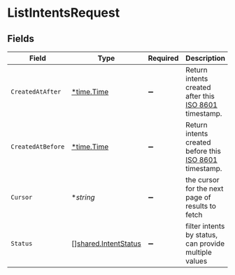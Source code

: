 # ListIntentsRequest


## Fields

| Field                                                                                            | Type                                                                                             | Required                                                                                         | Description                                                                                      | Example                                                                                          |
| ------------------------------------------------------------------------------------------------ | ------------------------------------------------------------------------------------------------ | ------------------------------------------------------------------------------------------------ | ------------------------------------------------------------------------------------------------ | ------------------------------------------------------------------------------------------------ |
| `CreatedAtAfter`                                                                                 | [*time.Time](https://pkg.go.dev/time#Time)                                                       | :heavy_minus_sign:                                                                               | Return intents created after this [ISO 8601](https://en.wikipedia.org/wiki/ISO_8601) timestamp.  |                                                                                                  |
| `CreatedAtBefore`                                                                                | [*time.Time](https://pkg.go.dev/time#Time)                                                       | :heavy_minus_sign:                                                                               | Return intents created before this [ISO 8601](https://en.wikipedia.org/wiki/ISO_8601) timestamp. |                                                                                                  |
| `Cursor`                                                                                         | **string*                                                                                        | :heavy_minus_sign:                                                                               | the cursor for the next page of results to fetch                                                 | vjl8vk3l4o8dhsjlzh==                                                                             |
| `Status`                                                                                         | [][shared.IntentStatus](../../models/shared/intentstatus.md)                                     | :heavy_minus_sign:                                                                               | filter intents by status, can provide multiple values                                            |                                                                                                  |